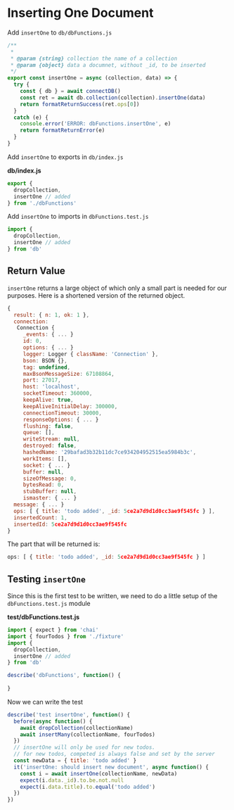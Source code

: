 # Inserting One Document

Add `insertOne` to `db/dbFunctions.js`

```js
/**
 * 
 * @param {string} collection the name of a collection
 * @param {object} data a documnet, without _id, to be inserted
 */
export const insertOne = async (collection, data) => {
  try {
    const { db } = await connectDB()
    const ret = await db.collection(collection).insertOne(data)
    return formatReturnSuccess(ret.ops[0])
  }
  catch (e) {
    console.error('ERROR: dbFunctions.insertOne', e)
    return formatReturnError(e)
  }
}
```

Add `insertOne` to exports in `db/index.js`

__db/index.js__
```js
export { 
  dropCollection,
  insertOne // added
} from './dbFunctions'
```

Add `insertOne` to imports in `dbFunctions.test.js`
```js
import { 
  dropCollection,
  insertOne // added
} from 'db'
```

## Return Value

`insertOne` returns a large object of which only a small part is needed for our purposes. Here is a shortened version of the returned object.

```js
{
  result: { n: 1, ok: 1 },
  connection:
   Connection {
     _events: { ... }
     id: 0,
     options: { ... }
     logger: Logger { className: 'Connection' },
     bson: BSON {},
     tag: undefined,
     maxBsonMessageSize: 67108864,
     port: 27017,
     host: 'localhost',
     socketTimeout: 360000,
     keepAlive: true,
     keepAliveInitialDelay: 300000,
     connectionTimeout: 30000,
     responseOptions: { ... }
     flushing: false,
     queue: [],
     writeStream: null,
     destroyed: false,
     hashedName: '29bafad3b32b11dc7ce934204952515ea5984b3c',
     workItems: [],
     socket: { ... }
     buffer: null,
     sizeOfMessage: 0,
     bytesRead: 0,
     stubBuffer: null,
     ismaster: { ... }
  message: { ... }
  ops: [ { title: 'todo added', _id: 5ce2a7d9d1d0cc3ae9f545fc } ],
  insertedCount: 1,
  insertedId: 5ce2a7d9d1d0cc3ae9f545fc
}
```

The part that will be returned is:
```js
ops: [ { title: 'todo added', _id: 5ce2a7d9d1d0cc3ae9f545fc } ]
```

## Testing `insertOne`

Since this is the first test to be written, we need to do a little setup of the `dbFunctions.test.js` module

__test/dbFunctions.test.js__
```js
import { expect } from 'chai'
import { fourTodos } from './fixture'
import { 
  dropCollection,
  insertOne // added
} from 'db'

describe('dbFunctions', function() {
  
}
```



Now we can write the test

```js
describe('test insertOne', function() {
  before(async function() {
    await dropCollection(collectionName)
    await insertMany(collectionName, fourTodos)
  })
  // insertOne will only be used for new todos.
  // for new todos, competed is always false and set by the server
  const newData = { title: 'todo added' }
  it('insertOne: should insert new document', async function() {
    const i = await insertOne(collectionName, newData)
    expect(i.data._id).to.be.not.null
    expect(i.data.title).to.equal('todo added')
  })
})
```
